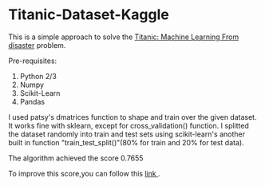 # Titanic-Dataset-Kaggle
This is a simple approach to solve the <a href="https://www.kaggle.com/c/titanic"> Titanic: Machine Learning From disaster</a> problem.

Pre-requisites:
1. Python 2/3
2. Numpy
3. Scikit-Learn
4. Pandas

I used patsy's dmatrices function to shape and train over the given dataset. It works fine with sklearn, except for cross_validation() function. I splitted the dataset randomly into train and test sets using scikit-learn's another built in function "train_test_split()"(80% for train and 20% for test data).

The algorithm achieved the score 0.7655

To improve this score,you can follow this <a href="http://ahmedbesbes.com/how-to-score-08134-in-titanic-kaggle-challenge.html"> link </a>.
